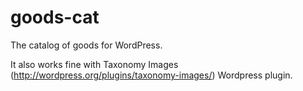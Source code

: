 goods-cat
=========

The catalog of goods for WordPress.

It also works fine with Taxonomy Images (http://wordpress.org/plugins/taxonomy-images/) Wordpress plugin.